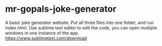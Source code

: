 # mr-gopals-joke-generator
A basic joke generator website.
Put all three files into one folder, and run index.html.
Use sublime text editor to edit the code, you can open multiple windows in one instance of the app.
https://www.sublimetext.com/download
